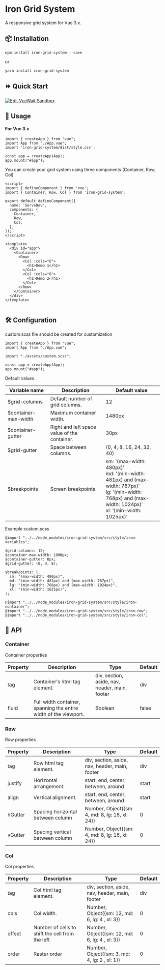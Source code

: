 # Iron Grid System

A responsive grid system for Vue 3.x.

## 📦 Installation

```
npm install iron-grid-system --save
```

or

```
yarn install iron-grid-system
```

## ⏩ Quick Start

[![Edit VueWait Sandbox](https://codesandbox.io/static/img/play-codesandbox.svg)](https://codesandbox.io/s/competent-cerf-wd3h4?file=/src/App.vue)

## 🔨 Usage

#### For Vue 3.x

```
import { createApp } from "vue";
import App from "./App.vue";
import 'iron-grid-system/dist/style.css';

const app = createApp(App);
app.mount("#app");

```

You can create your grid system using three components (Container, Row, Col)

```
<script>
import { defineComponent } from 'vue';
import { Container, Row, Col } from 'iron-grid-system';

export default defineComponent({
  name: 'ServeDev',
  components: {
    Container,
    Row,
    Col,
  },
});
</script>

<template>
  <div id="app">
    <Container>
      <Row>
        <Col :cols="6">
          <h1>Demo 1</h1>
        </Col>
        <Col :cols="6">
          <h1>Demo 2</h1>
        </Col>
      </Row>
    </Container>
  </div>
</template>


```

## 🛠️ Configuration

custom.scss file should be created for customization

```
import { createApp } from "vue";
import App from "./App.vue";

import "./assets/custom.scss";

const app = createApp(App);
app.mount("#app");

```

Default values

| Variable name         | Description                                  | Default value                                                                                                                                                      |
| --------------------- | -------------------------------------------- | ------------------------------------------------------------------------------------------------------------------------------------------------------------------ |
| \$grid-columns        | Default number of grid columns.              | 12                                                                                                                                                                 |
| \$container-max-width | Maximum container width.                     | 1480px                                                                                                                                                             |
| \$container-gutter    | Right and left space value of the container. | 30px                                                                                                                                                               |
| \$grid-gutter         | Space between columns.                       | (0, 4, 8, 16, 24, 32, 40)                                                                                                                                          |
| \$breakpoints         | Screen breakpoints.                          | sm: '(max-width: 480px)' <br> md: '(min-width: 481px) and (max-width: 767px)' <br> lg: '(min-width: 768px) and (max-width: 1024px)' <br> xl: '(min-width: 1025px)' |

Example custom.scss

```
@import "../../node_modules/iron-grid-system/src/style/iron-variables";

$grid-columns: 12;
$container-max-width: 1000px;
$container-gutter: 0px;
$grid-gutter: (0, 4, 8);

$breakpoints: (
  sm: "(max-width: 480px)",
  md: "(min-width: 481px) and (max-width: 767px)",
  lg: "(min-width: 768px) and (max-width: 1024px)",
  xl: "(min-width: 1025px)",
);

@import "../../node_modules/iron-grid-system/src/style/iron-container";
@import "../../node_modules/iron-grid-system/src/style/iron-row";
@import "../../node_modules/iron-grid-system/src/style/iron-col";

```

## 📃 API

### Container

Container properties

| Property | Description                                                      | Type                                           | Default |
| -------- | ---------------------------------------------------------------- | ---------------------------------------------- | ------- |
| tag      | Container's html tag element.                                    | div, section, aside, nav, header, main, footer | div     |
| fluid    | Full width container, spanning the entire width of the viewport. | Boolean                                        | false   |

### Row

Row properties

| Property | Description                       | Type                                           | Default |
| -------- | --------------------------------- | ---------------------------------------------- | ------- |
| tag      | Row html tag element.             | div, section, aside, nav, header, main, footer | div     |
| justify  | Horizontal arrangement.           | start, end, center, between, around            | start   |
| align    | Vertical alignment.               | start, end, center, between, around            | start   |
| hGutter  | Spacing horizontal between column | Number, Object({sm: 4, md: 8, lg: 16, xl: 24}) | 0       |
| vGutter  | Spacing vertical between column   | Number, Object({sm: 4, md: 8, lg: 16, xl: 24}) | 0       |

### Col

Col properties

| Property | Description                                     | Type                                           | Default |
| -------- | ----------------------------------------------- | ---------------------------------------------- | ------- |
| tag      | Col html tag element.                           | div, section, aside, nav, header, main, footer | div     |
| cols     | Col width.                                      | Number, Object({sm: 12, md: 6, lg: 4 , xl: 3}) | 0       |
| offset   | Number of cells to shift the cell from the left | Number, Object({sm: 12, md: 6, lg: 4 , xl: 3}) | 0       |
| order    | Raster order                                    | Number, Object({sm: 3, md: 4, lg: 2 , xl: 1})  | 0       |
